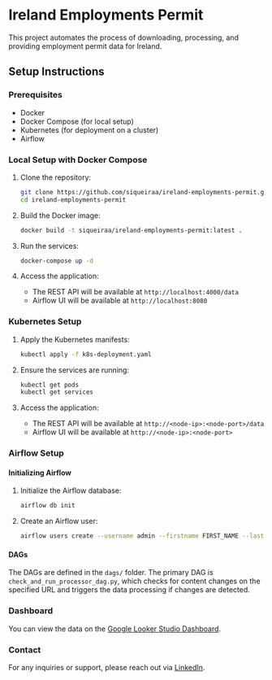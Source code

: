 # Ireland Employments Permit

This project automates the process of downloading, processing, and providing employment permit data for Ireland.

## Setup Instructions

### Prerequisites

- Docker
- Docker Compose (for local setup)
- Kubernetes (for deployment on a cluster)
- Airflow

### Local Setup with Docker Compose

1. Clone the repository:
    ```bash
    git clone https://github.com/siqueiraa/ireland-employments-permit.git
    cd ireland-employments-permit
    ```

2. Build the Docker image:
    ```bash
    docker build -t siqueiraa/ireland-employments-permit:latest .
    ```

3. Run the services:
    ```bash
    docker-compose up -d
    ```

4. Access the application:
    - The REST API will be available at `http://localhost:4000/data`
    - Airflow UI will be available at `http://localhost:8080`

### Kubernetes Setup

1. Apply the Kubernetes manifests:
    ```bash
    kubectl apply -f k8s-deployment.yaml
    ```

2. Ensure the services are running:
    ```bash
    kubectl get pods
    kubectl get services
    ```

3. Access the application:
    - The REST API will be available at `http://<node-ip>:<node-port>/data`
    - Airflow UI will be available at `http://<node-ip>:<node-port>`

### Airflow Setup

#### Initializing Airflow

1. Initialize the Airflow database:
    ```bash
    airflow db init
    ```

2. Create an Airflow user:
    ```bash
    airflow users create --username admin --firstname FIRST_NAME --lastname LAST_NAME --role Admin --email admin@example.com
    ```

#### DAGs

The DAGs are defined in the `dags/` folder. The primary DAG is `check_and_run_processor_dag.py`, which checks for content changes on the specified URL and triggers the data processing if changes are detected.

### Dashboard

You can view the data on the [Google Looker Studio Dashboard](https://lookerstudio.google.com/reporting/a341875a-d2ed-4e36-b8f7-08edd883e4d4/page/htLqD).

### Contact

For any inquiries or support, please reach out via [LinkedIn](https://www.linkedin.com/in/rafael-siqueiraa/).

